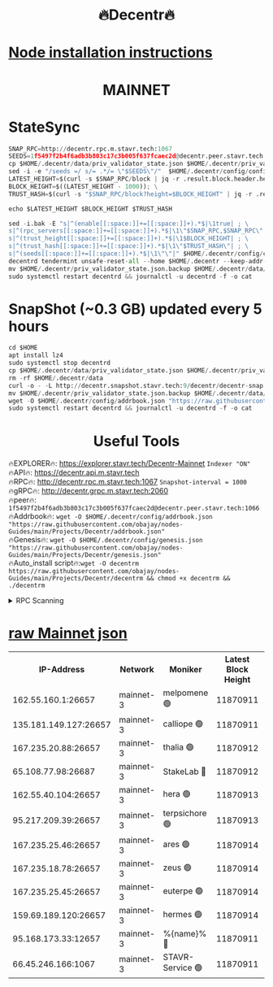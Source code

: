 <h1 align="center"> 🔥Decentr🔥</h1>

[Node installation instructions](https://github.com/obajay/nodes-Guides/tree/main/Projects/Decentr)
=
<h1 align="center"> MAINNET</h1>

# StateSync
```python
SNAP_RPC=http://decentr.rpc.m.stavr.tech:1067
SEEDS=1f5497f2b4f6adb3b803c17c3b005f637fcaec2d@decentr.peer.stavr.tech:1066
cp $HOME/.decentr/data/priv_validator_state.json $HOME/.decentr/priv_validator_state.json.backup
sed -i -e "/seeds =/ s/= .*/= \"$SEEDS\"/"  $HOME/.decentr/config/config.toml
LATEST_HEIGHT=$(curl -s $SNAP_RPC/block | jq -r .result.block.header.height); \
BLOCK_HEIGHT=$((LATEST_HEIGHT - 1000)); \
TRUST_HASH=$(curl -s "$SNAP_RPC/block?height=$BLOCK_HEIGHT" | jq -r .result.block_id.hash)

echo $LATEST_HEIGHT $BLOCK_HEIGHT $TRUST_HASH

sed -i.bak -E "s|^(enable[[:space:]]+=[[:space:]]+).*$|\1true| ; \
s|^(rpc_servers[[:space:]]+=[[:space:]]+).*$|\1\"$SNAP_RPC,$SNAP_RPC\"| ; \
s|^(trust_height[[:space:]]+=[[:space:]]+).*$|\1$BLOCK_HEIGHT| ; \
s|^(trust_hash[[:space:]]+=[[:space:]]+).*$|\1\"$TRUST_HASH\"| ; \
s|^(seeds[[:space:]]+=[[:space:]]+).*$|\1\"\"|" $HOME/.decentr/config/config.toml
decentrd tendermint unsafe-reset-all --home $HOME/.decentr --keep-addr-book
mv $HOME/.decentr/priv_validator_state.json.backup $HOME/.decentr/data/priv_validator_state.json
sudo systemctl restart decentrd && journalctl -u decentrd -f -o cat
```
# SnapShot (~0.3 GB) updated every 5 hours
```python
cd $HOME
apt install lz4
sudo systemctl stop decentrd
cp $HOME/.decentr/data/priv_validator_state.json $HOME/.decentr/priv_validator_state.json.backup
rm -rf $HOME/.decentr/data
curl -o - -L http://decentr.snapshot.stavr.tech:9/decentr/decentr-snap.tar.lz4 | lz4 -c -d - | tar -x -C $HOME/.decentr --strip-components 2
mv $HOME/.decentr/priv_validator_state.json.backup $HOME/.decentr/data/priv_validator_state.json
wget -O $HOME/.decentr/config/addrbook.json "https://raw.githubusercontent.com/obajay/nodes-Guides/main/Projects/Decentr/addrbook.json"
sudo systemctl restart decentrd && journalctl -u decentrd -f -o cat
```

 <h1 align="center"> Useful Tools</h1>

🔥EXPLORER🔥:     https://explorer.stavr.tech/Decentr-Mainnet        `Indexer "ON"` \
🔥API🔥:          https://decentr.api.m.stavr.tech \
🔥RPC🔥:          http://decentr.rpc.m.stavr.tech:1067              `Snapshot-interval = 1000` \
🔥gRPC🔥:         http://decentr.grpc.m.stavr.tech:2060 \
🔥peer🔥:         `1f5497f2b4f6adb3b803c17c3b005f637fcaec2d@decentr.peer.stavr.tech:1066` \
🔥Addrbook🔥:  `wget -O $HOME/.decentr/config/addrbook.json "https://raw.githubusercontent.com/obajay/nodes-Guides/main/Projects/Decentr/addrbook.json"` \
🔥Genesis🔥:  `wget -O $HOME/.decentr/config/genesis.json "https://raw.githubusercontent.com/obajay/nodes-Guides/main/Projects/Decentr/genesis.json"` \
🔥Auto_install script🔥:`wget -O decentrm https://raw.githubusercontent.com/obajay/nodes-Guides/main/Projects/Decentr/decentrm && chmod +x decentrm && ./decentrm`

<details>
<summary>RPC Scanning</summary>

<h2 align="center"> We scan nodes in real time every 4 hours. And we provide the final result of RPC endpoints.
We cannot influence the operation of these nodes in any way. </h2>


```python
If Voting Power is higher than 0 --> then the Node is a validator of the network and may be subject to attack and be a potential threat to the chain.
```
```python
We marked such validators with a red symbol
```

</details>

[raw Mainnet json](https://rpc-check.decentrm.stavr.tech/decentrm/rpc-decentrm-result.json)
=



<table><tr><th>IP-Address</th><th>Network</th><th>Moniker</th><th>Latest Block Height</th><th>Earliest Block Height</th><th>Catching Up</th><th>Tx Index</th><th>Voting Power</th><th>Scan Time</th></tr><tr><td>162.55.160.1:26657</td><td>mainnet-3</td><td>melpomene 🟢</td><td>11870911</td><td>1688950</td><td>False</td><td>on</td><td>0</td><td>2023-12-08T08:55:33.234308503UTC</td></tr><tr><td>135.181.149.127:26657</td><td>mainnet-3</td><td>calliope 🟢</td><td>11870911</td><td>1688950</td><td>False</td><td>on</td><td>0</td><td>2023-12-08T08:55:33.581194716UTC</td></tr><tr><td>167.235.20.88:26657</td><td>mainnet-3</td><td>thalia 🟢</td><td>11870912</td><td>1688950</td><td>False</td><td>on</td><td>0</td><td>2023-12-08T08:55:39.309892931UTC</td></tr><tr><td>65.108.77.98:26687</td><td>mainnet-3</td><td>StakeLab 🔴</td><td>11870912</td><td>1688950</td><td>False</td><td>on</td><td>5264193</td><td>2023-12-08T08:55:39.635242894UTC</td></tr><tr><td>162.55.40.104:26657</td><td>mainnet-3</td><td>hera 🟢</td><td>11870913</td><td>1688950</td><td>False</td><td>on</td><td>0</td><td>2023-12-08T08:55:44.618475342UTC</td></tr><tr><td>95.217.209.39:26657</td><td>mainnet-3</td><td>terpsichore 🟢</td><td>11870913</td><td>1688950</td><td>False</td><td>on</td><td>0</td><td>2023-12-08T08:55:47.044308032UTC</td></tr><tr><td>167.235.25.46:26657</td><td>mainnet-3</td><td>ares 🟢</td><td>11870914</td><td>1688950</td><td>False</td><td>on</td><td>0</td><td>2023-12-08T08:55:51.511836247UTC</td></tr><tr><td>167.235.18.78:26657</td><td>mainnet-3</td><td>zeus 🟢</td><td>11870914</td><td>1688950</td><td>False</td><td>on</td><td>0</td><td>2023-12-08T08:55:51.755045296UTC</td></tr><tr><td>167.235.25.45:26657</td><td>mainnet-3</td><td>euterpe 🟢</td><td>11870914</td><td>1688950</td><td>False</td><td>on</td><td>0</td><td>2023-12-08T08:55:54.156253094UTC</td></tr><tr><td>159.69.189.120:26657</td><td>mainnet-3</td><td>hermes 🟢</td><td>11870914</td><td>1688950</td><td>False</td><td>on</td><td>0</td><td>2023-12-08T08:55:54.498103720UTC</td></tr><tr><td>95.168.173.33:12657</td><td>mainnet-3</td><td>%{name}% 🔴</td><td>11870911</td><td>8964001</td><td>False</td><td>on</td><td>4130865</td><td>2023-12-08T08:55:34.759826131UTC</td></tr><tr><td>66.45.246.166:1067</td><td>mainnet-3</td><td>STAVR-Service 🟢</td><td>11870911</td><td>11868001</td><td>False</td><td>on</td><td>0</td><td>2023-12-08T08:55:34.173101089UTC</td></tr></table>
